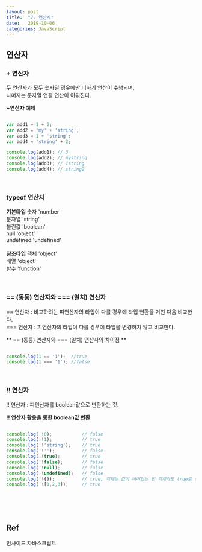 ```yaml
---
layout: post
title:  "7. 연산자"
date:   2019-10-06
categories: JavaScript
---  
```

  
## 연산자
  
### + 연산자  
두 연산자가 모두 숫자일 경우에만 더하기 연산이 수행되며,  
나머지는 문자열 연결 연산이 이뤄진다.  
  
**+연산자 예제**
```javascript

var add1 = 1 + 2;
var add2 = 'my' + 'string';
var add3 = 1 + 'string';
var add4 = 'string' + 2;

console.log(add1); // 3
console.log(add2); // mystring
console.log(add3); // 1string
console.log(add4); // string2

```
  
<br>
  
### typeof 연산자
  
**기본타입**
숫자       'number'  
문자열     'string'  
불린값     'boolean'  
null       'object'  
undefined  'undefined'  
<br>
**참조타입**
객체      'object'  
배열      'object'  
함수      'function'  
  
<br>
  
### == (동등) 연산자와 === (일치) 연산자
== 연산자 : 비교하려는 피연산자의 타입이 다를 경우에 타입 변환을 거친 다음 비교한다.  
=== 연산자 : 피연산자의 타입이 다를 경우에 타입을 변경하지 않고 비교한다.  
  
** == (동등) 연산자와 === (일치) 연산자의 차이점 **
``` javascript

console.log(1 == '1');	//true
console.log(1 === '1'); //false

```
  
<br>
  
### !! 연산자  
!! 연산자 : 피연산자를 boolean값으로 변환하는 것.  
  
**!! 연산자 활용을 통한 boolean값 변환**
```javascript

console.log(!!0);			// false
console.log(!!1);			// true
console.log(!!'string'); 	// true
console.log(!!'');			// false
console.log(!!true);		// true
console.log(!!false);		// false
console.log(!!null);		// false
console.log(!!undefined);	// false
console.log(!!{});			// true, 객체는 값이 비어있는 빈 객체라도 true로 변환되는것을 주의해야한다.
console.log(!![1,2,3]);		// true  

```
  
  
<br>
<br>
<br>
  
**Ref**  
---  
인사이드 자바스크립트

